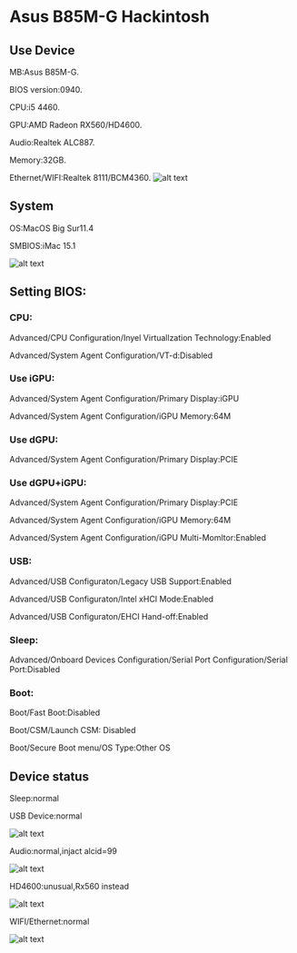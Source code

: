 # Asus B85M-G Hackintosh 

## Use Device
MB:Asus B85M-G.

BIOS version:0940.

CPU:i5 4460.

GPU:AMD Radeon RX560/HD4600.

Audio:Realtek ALC887.

Memory:32GB.

Ethernet/WIFI:Realtek 8111/BCM4360.
![alt text](info.png)


## System

OS:MacOS Big Sur11.4

SMBIOS:iMac 15.1

![alt text](Mac.png)


## Setting BIOS:
### CPU:

Advanced/CPU Configuration/Inyel Virtuallzation Technology:Enabled

Advanced/System Agent Configuration/VT-d:Disabled

### Use iGPU:

Advanced/System Agent Configuration/Primary Display:iGPU

Advanced/System Agent Configuration/iGPU Memory:64M

### Use dGPU:

Advanced/System Agent Configuration/Primary Display:PCIE

### Use dGPU+iGPU:

Advanced/System Agent Configuration/Primary Display:PCIE

Advanced/System Agent Configuration/iGPU Memory:64M

Advanced/System Agent Configuration/iGPU Multi-Momltor:Enabled

### USB:

Advanced/USB Configuraton/Legacy USB Support:Enabled

Advanced/USB Configuraton/Intel xHCI Mode:Enabled

Advanced/USB Configuraton/EHCI Hand-off:Enabled

### Sleep:

Advanced/Onboard Devices Configuration/Serial Port Configuration/Serial Port:Disabled

### Boot:

Boot/Fast Boot:Disabled

Boot/CSM/Launch CSM: Disabled

Boot/Secure Boot menu/OS Type:Other OS


## Device status

Sleep:normal

USB Device:normal

![alt text](Usb.png)

Audio:normal,injact alcid=99

![alt text](Audio.png)

HD4600:unusual,Rx560 instead

![alt text](GPU.png)

WIFI/Ethernet:normal

![alt text](Ethernet.png)
